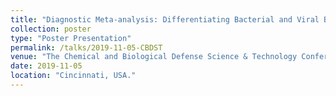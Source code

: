 ```yaml
---
title: "Diagnostic Meta-analysis: Differentiating Bacterial and Viral Bio-markers"
collection: poster
type: "Poster Presentation"
permalink: /talks/2019-11-05-CBDST
venue: "The Chemical and Biological Defense Science & Technology Conference"
date: 2019-11-05
location: "Cincinnati, USA."
---
```

